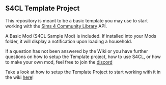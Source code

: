 ## S4CL Template Project
This repository is meant to be a basic template you may use to start working with the [Sims 4 Community Library](https://github.com/ColonolNutty/Sims4CommunityLibrary) API.

A Basic Mod (S4CL Sample Mod) is included. If installed into your Mods folder, it will display a notification upon loading a household.

If a question has not been answered by the Wiki or you have further questions on how to setup the Template project, how to use S4CL, or how to make your own mod, feel free to join the [discord](https://discord.gg/fdCgyXkDZb)

Take a look at how to setup the Template Project to start working with it in the wiki [here](https://github.com/ColonolNutty/s4cl-template-project/wiki/Project-Setup)!
